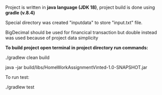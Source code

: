 Project is written in **java language (JDK 18)**, project build is done using **gradle (v.8.4)**

Special directory was created "inputdata" to store "input.txt" file.

BigDecimal should be used for financical transaction but double instead was used because of project data simplicity

**To build project open terminal in project directory run commands:**

./gradlew clean build 

java -jar build/libs/HomeWorkAssignmentVinted-1.0-SNAPSHOT.jar

To run test:

./gradlew test 
